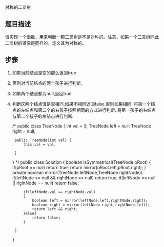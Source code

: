 对称的二叉树

## 题目描述
请实现一个函数，用来判断一颗二叉树是不是对称的。注意，如果一个二叉树同此二叉树的镜像是同样的，定义其为对称的。

## 步骤
1. 如果当前结点是空的那么返回true
2. 否则对当前结点的两个孩子进行判断,
3. 如果两个结点都为null,返回true
4. 判断这两个结点值是否相同,如果不相同返回false,否则如果相同. 将第一个结点的左结点和第二个的右孩子按照相同的方式进行判断. 将第一孩子的右结点与第二个孩子的左结点进行判断.




    /*
    public class TreeNode {
        int val = 0;
        TreeNode left = null;
        TreeNode right = null;
    
        public TreeNode(int val) {
            this.val = val;
    
        }
    
    }
    */
    public class Solution {
        boolean isSymmetrical(TreeNode pRoot)
        {
            if(pRoot == null)
                return true;
           	 return mirror(pRoot.left,pRoot.right);
        }
        private boolean mirror(TreeNode leftNode,TreeNode rightNode){
            if(leftNode == null && rightNode == null)
                return true;
            if(leftNode == null || rightNode == null)
                return false;
            
            if(leftNode.val == rightNode.val)
            {
                boolean left = mirror(leftNode.left,rightNode.right);
                boolean right = mirror(leftNode.right,rightNode.left);
                return left && right;            
            }else{
                return false;
            }
            
        }
    }

